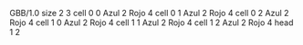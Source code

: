 <gs-board> GBB/1.0
size 2 3
cell 0 0 Azul 2 Rojo 4
cell 0 1 Azul 2 Rojo 4
cell 0 2 Azul 2 Rojo 4
cell 1 0 Azul 2 Rojo 4
cell 1 1 Azul 2 Rojo 4
cell 1 2 Azul 2 Rojo 4
head 1 2
 </gs-board>